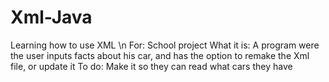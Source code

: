 # Xml-Java
Learning how to use XML \n
For: School project
What it is: A program were the user inputs facts about his car, and has the option to remake the Xml file, or update it
To do: Make it so they can read what cars they have
